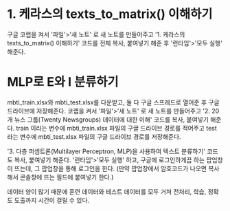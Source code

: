 # 1. 케라스의 texts_to_matrix() 이해하기
구글 코랩을 켜서 '파일'>'새 노트' 로 새 노트를 만들어주고 
'1. 케라스의 texts_to_matrix() 이해하기' 코드를 전체 복사, 붙여넣기 해준 후
'런타임'>'모두 실행' 해준다.


# MLP로 E와 I 분류하기
mbti_train.xlsx와 mbti_test.xlsx를 다운받고, 둘 다 구글 스프레드로 열어준 후 구글 드라이브에 저장해준다.
코랩을 켜서 '파일'>'새 노트' 로 새 노트를 만들어주고 
'2. 20개 뉴스 그룹(Twenty Newsgroups) 데이터에 대한 이해' 코드를 복사, 붙여넣기 해준다.
train 이라는 변수에 mbti_train.xlsx 파일의 구글 드라이브 경로를 적어주고
test 라는 변수에 mbti_test.xlsx 파일의 구글 드라이브 경로를 저장해준다.

'3. 다층 퍼셉트론(Multilayer Perceptron, MLP)을 사용하여 텍스트 분류하기' 코드도 복사, 붙여넣기 해준다.
'런타임'>'모두 실행' 하고, 구글에 로그인하게끔 하는 팝업창이 뜨는데, 그 팝업창을 통해 로그인을 한다.
(만약 팝업창에서 암호코드가 나오면 복사해서 콘솔창에 뜨는 필드에 붙여넣기 한다.)

데이터 양이 많기 때문에 훈련 데이터와 테스트 데이터를 모두 거쳐 전처리, 학습, 정확도 도출까지 시간이 걸릴 수 있다.

